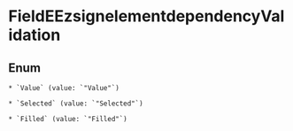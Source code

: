 
# FieldEEzsignelementdependencyValidation

## Enum


    * `Value` (value: `"Value"`)

    * `Selected` (value: `"Selected"`)

    * `Filled` (value: `"Filled"`)



